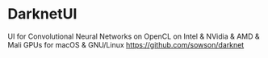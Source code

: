 # DarknetUI
UI for Convolutional Neural Networks on OpenCL on Intel &amp; NVidia &amp; AMD &amp; Mali GPUs for macOS &amp; GNU/Linux https://github.com/sowson/darknet
